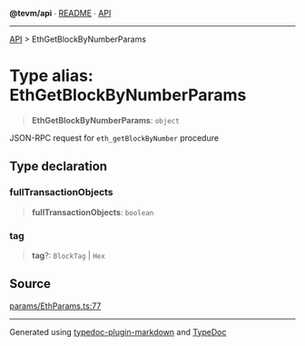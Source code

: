 **@tevm/api** ∙ [README](../README.md) ∙ [API](../API.md)

***

[API](../API.md) > EthGetBlockByNumberParams

# Type alias: EthGetBlockByNumberParams

> **EthGetBlockByNumberParams**: `object`

JSON-RPC request for `eth_getBlockByNumber` procedure

## Type declaration

### fullTransactionObjects

> **fullTransactionObjects**: `boolean`

### tag

> **tag**?: `BlockTag` \| `Hex`

## Source

[params/EthParams.ts:77](https://github.com/evmts/tevm-monorepo/blob/main/vm/api/src/params/EthParams.ts#L77)

***
Generated using [typedoc-plugin-markdown](https://www.npmjs.com/package/typedoc-plugin-markdown) and [TypeDoc](https://typedoc.org/)
